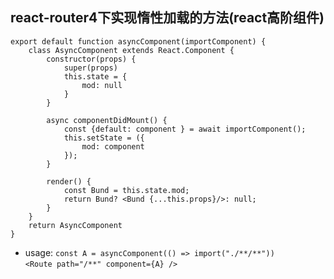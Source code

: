 ## react-router4下实现惰性加载的方法(react高阶组件)

```
export default function asyncComponent(importComponent) {
    class AsyncComponent extends React.Component {
        constructor(props) {
            super(props)
            this.state = {
                mod: null
            }
        }

        async componentDidMount() {
            const {default: component } = await importComponent();
            this.setState = ({
                mod: component
            });
        }

        render() {
            const Bund = this.state.mod;
            return Bund? <Bund {...this.props}/>: null;
        }
    }
    return AsyncComponent
}
```

- usage: `const A = asyncComponent(() => import("./**/**"))`    
        `<Route path="/**" component={A} />`

